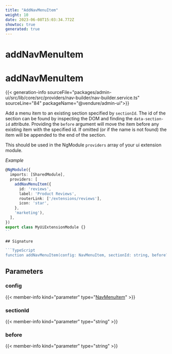 ```yaml
---
title: "AddNavMenuItem"
weight: 10
date: 2023-06-08T15:03:34.772Z
showtoc: true
generated: true
---
```

<!-- This file was generated from the Vendure source. Do not modify. Instead, re-run the "docs:build" script -->

# addNavMenuItem
<div class="symbol">


# addNavMenuItem

{{< generation-info sourceFile="packages/admin-ui/src/lib/core/src/providers/nav-builder/nav-builder.service.ts" sourceLine="84" packageName="@vendure/admin-ui">}}

Add a menu item to an existing section specified by `sectionId`. The id of the section
can be found by inspecting the DOM and finding the `data-section-id` attribute.
Providing the `before` argument will move the item before any existing item with the specified id.
If omitted (or if the name is not found) the item will be appended to the
end of the section.

This should be used in the NgModule `providers` array of your ui extension module.

*Example*

```TypeScript
@NgModule({
  imports: [SharedModule],
  providers: [
    addNavMenuItem({
      id: 'reviews',
      label: 'Product Reviews',
      routerLink: ['/extensions/reviews'],
      icon: 'star',
    },
    'marketing'),
  ],
})
export class MyUiExtensionModule {}
``

## Signature

```TypeScript
function addNavMenuItem(config: NavMenuItem, sectionId: string, before?: string): Provider
```
## Parameters

### config

{{< member-info kind="parameter" type="<a href='/admin-ui-api/nav-menu/nav-menu-item#navmenuitem'>NavMenuItem</a>" >}}

### sectionId

{{< member-info kind="parameter" type="string" >}}

### before

{{< member-info kind="parameter" type="string" >}}

</div>
